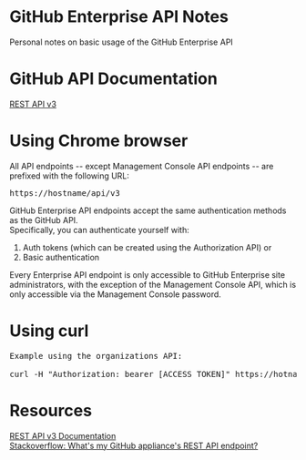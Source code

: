 # GitHub Enterprise API Notes
Personal notes on basic usage of the GitHub Enterprise API

<p>

# GitHub API Documentation
[REST API v3](https://developer.github.com/v3/)

<p>

# Using Chrome browser
All API endpoints -- except Management Console API endpoints -- are prefixed with the following URL:

<pre>
https://hostname/api/v3
</pre>

GitHub Enterprise API endpoints accept the same authentication methods as the GitHub API.<br>
Specifically, you can authenticate yourself with:<br>

1) Auth tokens (which can be created using the Authorization API) or<br>
2) Basic authentication<br>

Every Enterprise API endpoint is only accessible to GitHub Enterprise site administrators, with the exception of the Management Console API, which is only accessible via the Management Console password.

<p>

# Using curl
<pre>
Example using the organizations API:

curl -H "Authorization: bearer [ACCESS_TOKEN]" https://hotname/api/v3/organizations
</pre>

<p>
  
# Resources
[REST API v3 Documentation](https://developer.github.com/v3/)
<br>
[Stackoverflow: What's my GitHub appliance's REST API endpoint?](https://stackoverflow.com/questions/36503800/whats-my-github-appliances-rest-api-endpoint)
